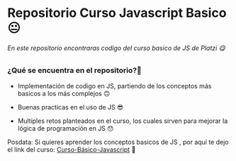 # Repositorio Curso Javascript Basico😐
###### En este repositorio encontraras codigo del curso basico de JS de Platzi 😋
### ¿Qué se encuentra en el repositorio?🤔

- Implementación de codigo en JS, partiendo de los conceptos más basicos a los más complejos 🙃


- Buenas practicas en el uso de JS 😎


- Multiples retos planteados en el curso, los cuales sirven para mejorar la lógica de programación en JS  😯


Posdata: Si quieres aprender los conceptos basicos de JS ,  por aquí te dejo el link del curso: [Curso-Básico-Javascript](https://platzi.com/cursos/basico-javascript/ "Curso-Básico-javascript") 💚


